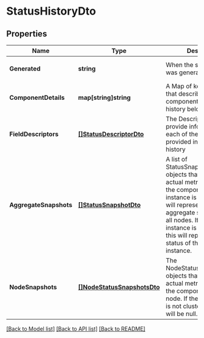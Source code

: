 # StatusHistoryDto

## Properties
Name | Type | Description | Notes
------------ | ------------- | ------------- | -------------
**Generated** | **string** | When the status history was generated. | [optional] [default to null]
**ComponentDetails** | **map[string]string** | A Map of key/value pairs that describe the component that the status history belongs to | [optional] [default to null]
**FieldDescriptors** | [**[]StatusDescriptorDto**](StatusDescriptorDTO.md) | The Descriptors that provide information on each of the metrics provided in the status history | [optional] [default to null]
**AggregateSnapshots** | [**[]StatusSnapshotDto**](StatusSnapshotDTO.md) | A list of StatusSnapshotDTO objects that provide the actual metric values for the component. If the NiFi instance is clustered, this will represent the aggregate status across all nodes. If the NiFi instance is not clustered, this will represent the status of the entire NiFi instance. | [optional] [default to null]
**NodeSnapshots** | [**[]NodeStatusSnapshotsDto**](NodeStatusSnapshotsDTO.md) | The NodeStatusSnapshotsDTO objects that provide the actual metric values for the component, for each node. If the NiFi instance is not clustered, this value will be null. | [optional] [default to null]

[[Back to Model list]](../pkg/nifi/README.md#documentation-for-models) [[Back to API list]](../pkg/nifi/README.md#documentation-for-api-endpoints) [[Back to README]](../pkg/nifi/README.md)


